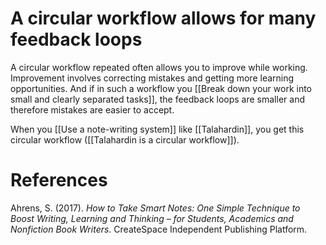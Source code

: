 # A circular workflow allows for many feedback loops

A circular workflow repeated often allows you to improve while working. Improvement involves correcting mistakes and getting more learning opportunities. And if in such a workflow you [[Break down your work into small and clearly separated tasks]], the feedback loops are smaller and therefore mistakes are easier to accept.

When you [[Use a note-writing system]] like [[Talahardin]], you get this circular workflow ([[Talahardin is a circular workflow]]).

# References

Ahrens, S. (2017). *How to Take Smart Notes: One Simple Technique to Boost Writing, Learning and Thinking – for Students, Academics and Nonfiction Book Writers*. CreateSpace Independent Publishing Platform.

